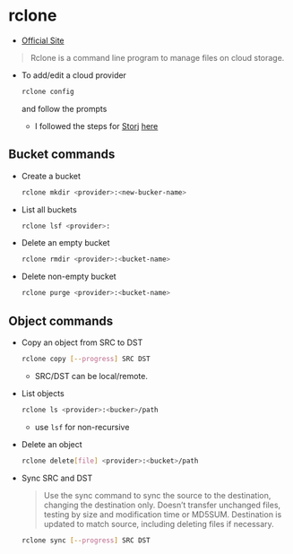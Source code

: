 # rclone

- [Official Site](https://rclone.org/)

> Rclone is a command line program to manage files on cloud storage.

- To add/edit a cloud provider

  ```sh
  rclone config
  ```

  and follow the prompts

  - I followed the steps for [Storj](https://storj.com) [here](https://docs.storj.io/dcs/how-tos/sync-files-with-rclone/rclone-with-hosted-gateway/)

## Bucket commands

- Create a bucket

  ```sh
  rclone mkdir <provider>:<new-bucker-name>
  ```

- List all buckets

  ```sh
  rclone lsf <provider>:
  ```

- Delete an empty bucket

  ```sh
  rclone rmdir <provider>:<bucket-name>
  ```

- Delete non-empty bucket

  ```sh
  rclone purge <provider>:<bucket-name>
  ```

## Object commands

- Copy an object from SRC to DST

  ```sh
  rclone copy [--progress] SRC DST
  ```

  - SRC/DST can be local/remote.

- List objects

  ```sh
  rclone ls <provider>:<bucker>/path
  ```

  - use `lsf` for non-recursive

- Delete an object

  ```sh
  rclone delete[file] <provider>:<bucket>/path
  ```

- Sync SRC and DST

  > Use the sync command to sync the source to the destination, changing the destination only. Doesn’t transfer unchanged files, testing by size and modification time or MD5SUM. Destination is updated to match source, including deleting files if necessary.

  ```sh
  rclone sync [--progress] SRC DST
  ```
